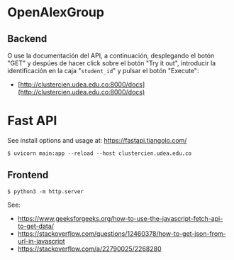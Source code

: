 # OpenAlexGroup
## Backend
O use la documentación del API, a continuación, desplegando el botón "GET" y despúes de hacer click sobre el botón "Try it out", introducir la identificación en la caja "`student_id`" y pulsar el botón "Execute":
* [http://clustercien.udea.edu.co:8000/docs](http://clustercien.udea.edu.co:8000/docs)

# Fast API
See install options and usage at: https://fastapi.tiangolo.com/
```
$ uvicorn main:app --reload --host clustercien.udea.edu.co
```

## Frontend
```
$ python3 -m http.server
```

See:
* https://www.geeksforgeeks.org/how-to-use-the-javascript-fetch-api-to-get-data/
* https://stackoverflow.com/questions/12460378/how-to-get-json-from-url-in-javascript
* https://stackoverflow.com/a/22790025/2268280
